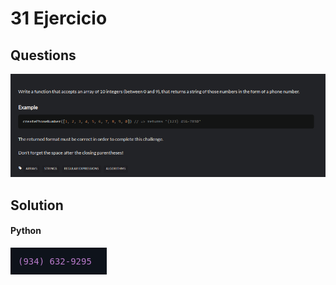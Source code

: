 # 31 Ejercicio

## Questions
![imagen pegada](img1.png)

## Solution

#### Python
![imagen pegada (2)](img2.png)